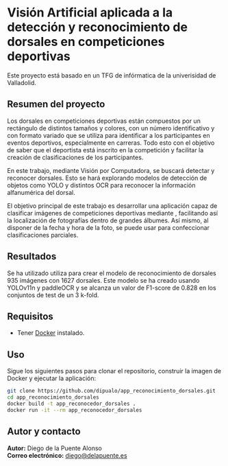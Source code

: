 # Visión Artificial aplicada a la detección y reconocimiento de dorsales en competiciones deportivas

Este proyecto está basado en un TFG de infórmatica de la univerisidad de Valladolid.

## Resumen del proyecto

Los dorsales en competiciones deportivas están compuestos por un rectángulo de distintos
tamaños y colores, con un número identificativo y con formato variado que se utiliza para identificar
a los participantes en eventos deportivos, especialmente en carreras. Todo esto con el objetivo de
saber que el deportista está inscrito en la competición y facilitar la creación de clasificaciones de
los participantes.

En este trabajo, mediante Visión por Computadora, se buscará detectar y reconocer dorsales.
Esto se hará explorando modelos de detección de objetos como YOLO y distintos OCR para
reconocer la información alfanumérica del dorsal.

El objetivo principal de este trabajo es desarrollar una aplicación capaz de clasificar imágenes de
competiciones deportivas mediante , facilitando así la localización de fotografías dentro de grandes álbumes.
Así mismo, al disponer de la fecha y hora de la foto, se puede usar para confeccionar clasificaciones
parciales.

## Resultados

Se ha utilizado utiliza para crear el modelo de reconocimiento de dorsales 935 imágenes con 1627 dorsales. Este modelo se ha creado usando YOLOv11n y paddleOCR y
se alcanza un valor de F1-score de 0.828 en los conjuntos de test de un 3 k-fold. 

## Requisitos

- Tener [Docker](https://www.docker.com/) instalado.

## Uso

Sigue los siguientes pasos para clonar el repositorio, construir la imagen de Docker y ejecutar la aplicación:

```bash
git clone https://github.com/dipualo/app_reconocimiento_dorsales.git
cd app_reconocimiento_dorsales
docker build -t app_reconocedor_dorsales .
docker run -it --rm app_reconocedor_dorsales
```

## Autor y contacto

**Autor:** Diego de la Puente Alonso  
**Correo electrónico:** [diego@delapuente.es](mailto:diego@delapuente.es)
